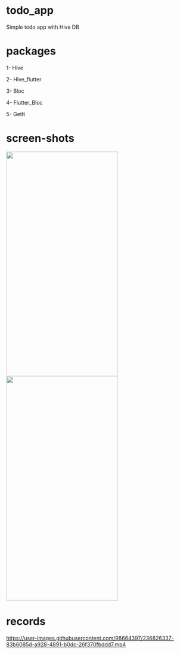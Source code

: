 # todo_app
Simple todo app with Hive DB

# packages
1- Hive

2- Hive_flutter

3- Bloc

4- Flutter_Bloc

5- GetIt

# screen-shots
<image src="https://user-images.githubusercontent.com/98664397/236825761-a9e961bc-c09b-4a51-9daa-0130a463d1a9.png" width=300 height=600> <image src="https://user-images.githubusercontent.com/98664397/236825773-a10bba6f-2b8e-45fc-ae5f-3a97cfce6e29.png" width=300 height=600>

# records


https://user-images.githubusercontent.com/98664397/236826337-83b6085d-a928-4891-b0dc-26f370fbddd7.mp4

